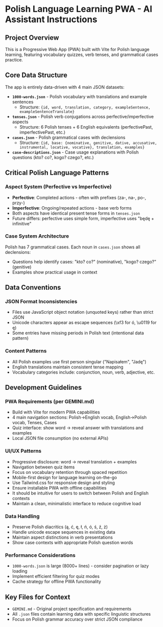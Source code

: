 # Polish Language Learning PWA - AI Assistant Instructions

## Project Overview
This is a Progressive Web App (PWA) built with Vite for Polish language learning, featuring vocabulary quizzes, verb tenses, and grammatical cases practice.

## Core Data Structure
The app is entirely data-driven with 4 main JSON datasets:

- **`1000-words.json`** - Polish vocabulary with translations and example sentences
  - Structure: `{id, word, translation, category, exampleSentence, exampleSentenceTranslate}`
- **`tenses.json`** - Polish verb conjugations across perfective/imperfective aspects
  - Structure: 6 Polish tenses + 6 English equivalents (perfectivePast, imperfectivePast, etc.)
- **`cases.json`** - Polish grammatical cases with declensions
  - Structure: `{id, base: {nominative, genitive, dative, accusative, instrumental, locative, vocative}, translation, examples}`
- **`case-descriptions.json`** - Case usage explanations with Polish questions (kto? co?, kogo? czego?, etc.)

## Critical Polish Language Patterns

### Aspect System (Perfective vs Imperfective)
- **Perfective**: Completed actions - often with prefixes (za-, na-, po-, przy-)
- **Imperfective**: Ongoing/repeated actions - base verb forms
- Both aspects have identical present tense forms in `tenses.json`
- Future differs: perfective uses simple form, imperfective uses "będę + infinitive"

### Case System Architecture
Polish has 7 grammatical cases. Each noun in `cases.json` shows all declensions:
- Questions help identify cases: "kto? co?" (nominative), "kogo? czego?" (genitive)
- Examples show practical usage in context

## Data Conventions

### JSON Format Inconsistencies
- Files use JavaScript object notation (unquoted keys) rather than strict JSON
- Unicode characters appear as escape sequences (\xf3 for ó, \u0119 for ę)
- Some entries have missing periods in Polish text (intentional data pattern)

### Content Patterns
- All Polish examples use first person singular ("Napisałem", "Jadę")
- English translations maintain consistent tense mapping
- Vocabulary categories include: conjunction, noun, verb, adjective, etc.

## Development Guidelines

### PWA Requirements (per GEMINI.md)
- Build with Vite for modern PWA capabilities
- 4 main navigation sections: Polish→English vocab, English→Polish vocab, Tenses, Cases
- Quiz interface: show word → reveal answer with translations and examples
- Local JSON file consumption (no external APIs)

### UI/UX Patterns
- Progressive disclosure: word → reveal translation + examples
- Navigation between quiz items
- Focus on vocabulary retention through spaced repetition
- Mobile-first design for language learning on-the-go
- Use Tailwind.css for responsive design and styling
- Ensure installable PWA with offline capabilities
- It should be intuitive for users to switch between Polish and English contexts
- Maintain a clean, minimalistic interface to reduce cognitive load

### Data Handling
- Preserve Polish diacritics (ą, ć, ę, ł, ń, ó, ś, ź, ż)
- Handle unicode escape sequences in existing data
- Maintain aspect distinctions in verb presentations
- Show case contexts with appropriate Polish question words

### Performance Considerations
- `1000-words.json` is large (8000+ lines) - consider pagination or lazy loading
- Implement efficient filtering for quiz modes
- Cache strategy for offline PWA functionality

## Key Files for Context
- `GEMINI.md` - Original project specification and requirements
- All `.json` files contain learning data with specific linguistic structures
- Focus on Polish grammar accuracy over strict JSON compliance
